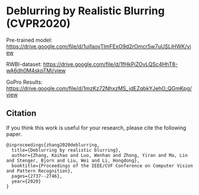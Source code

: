 # Deblurring by Realistic Blurring (CVPR2020)


Pre-trained model: https://drive.google.com/file/d/1uifaovTlmFExO9d2rOmcr5w7uUSLjHWK/view

RWBI-dataset: https://drive.google.com/file/d/1fHkPiZOvLQSc4HhT8-wA6dh0M4skpTMi/view

GoPro Results: https://drive.google.com/file/d/1mzKz72NhxzMS_jdEZqbkYJehO_QGmKpg/view 




## Citation
If you think this work is useful for your research, please cite the following paper.

```
@inproceedings{zhang2020deblurring,
  title={Deblurring by realistic blurring},
  author={Zhang, Kaihao and Luo, Wenhan and Zhong, Yiran and Ma, Lin and Stenger, Bjorn and Liu, Wei and Li, Hongdong},
  booktitle={Proceedings of the IEEE/CVF Conference on Computer Vision and Pattern Recognition},
  pages={2737--2746},
  year={2020}
}
```




